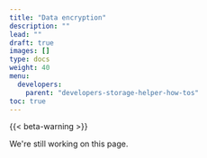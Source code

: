 ```yaml
---
title: "Data encryption"
description: ""
lead: ""
draft: true
images: []
type: docs
weight: 40
menu:
  developers:
    parent: "developers-storage-helper-how-tos"
toc: true
---
```


{{< beta-warning >}}

We're still working on this page.
